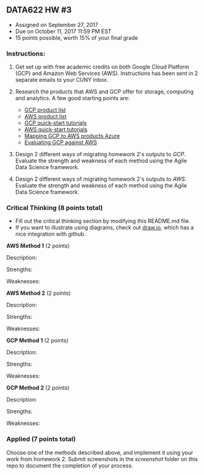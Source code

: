 ## DATA622 HW #3
- Assigned on September 27, 2017
- Due on October 11, 2017 11:59 PM EST
- 15 points possible, worth 15% of your final grade

### Instructions:
1. Get set up with free academic credits on both Google Cloud Platform (GCP) and Amazon Web Services (AWS).  Instructions has been sent in 2 separate emails to your CUNY inbox.

2. Research the products that AWS and GCP offer for storage, computing and analytics.  A few good starting points are:
    - [GCP product list](https://cloud.google.com/products/)
    - [AWS product list](https://aws.amazon.com/products)
    - [GCP quick-start tutorials](https://codelabs.developers.google.com/codelabs)
    - [AWS quick-start tutorials](https://aws.amazon.com/getting-started/tutorials/)
    - [Mapping GCP to AWS products Azure](https://stackify.com/microsoft-azure-vs-amazon-web-services-vs-google-compute-comparison/)
    - [Evaluating GCP against AWS](http://blog.armory.io/choosing-between-aws-gcp-and-azure/)


3. Design 2 different ways of migrating homework 2's outputs to *GCP*.  Evaluate the strength and weakness of each method using the Agile Data Science framework.

4. Design 2 different ways of migrating homework 2's outputs to *AWS*.  Evaluate the strength and weakness of each method using the Agile Data Science framework.

### Critical Thinking (8 points total)

- Fill out the critical thinking section by modifying this README.md file.
- If you want to illustrate using diagrams, check out [draw.io](https://www.draw.io/), which has a nice integration with github.

**AWS Method 1** (2 points)

Description:

Strengths:

Weaknesses:

**AWS Method 2** (2 points)

Description:

Strengths:

Weaknesses:

**GCP Method 1** (2 points)

Description:

Strengths:

Weaknesses:

**GCP Method 2** (2 points)

Description:

Strengths:

Weaknesses:




### Applied (7 points total)

Choose one of the methods described above, and implement it using your work from homework 2.  Submit screenshots in the *screenshot* folder on this repo to document the completion of your process.
